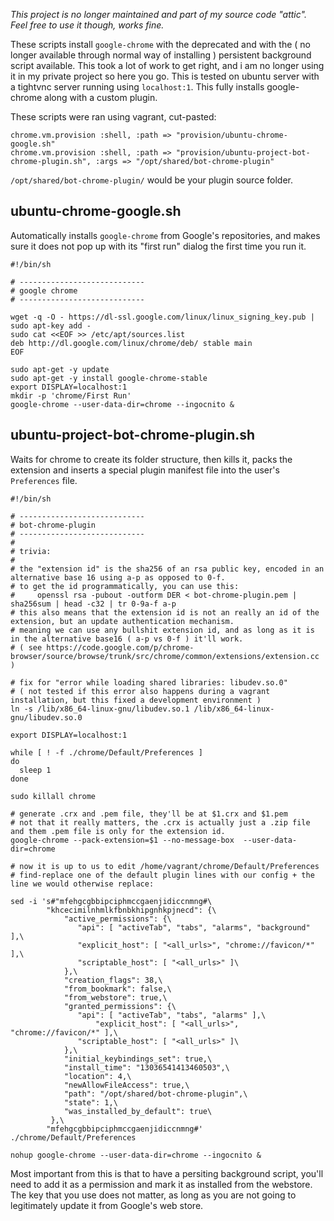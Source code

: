 
_This project is no longer maintained and part of my source code "attic". Feel free to use it though, works fine._

These scripts install `google-chrome` with the deprecated and with the ( no longer available through normal way of installing ) persistent background script available. This took a lot of work to get right, and i am no longer using it in my private project so here you go. This is tested on ubuntu server with a tightvnc server running using `localhost:1`. This fully installs google-chrome along with a custom plugin.

These scripts were ran using vagrant, cut-pasted:

    chrome.vm.provision :shell, :path => "provision/ubuntu-chrome-google.sh"
    chrome.vm.provision :shell, :path => "provision/ubuntu-project-bot-chrome-plugin.sh", :args => "/opt/shared/bot-chrome-plugin"

`/opt/shared/bot-chrome-plugin/` would be your plugin source folder.

## ubuntu-chrome-google.sh

Automatically installs `google-chrome` from Google's repositories, and makes sure it does not pop up with its "first run" dialog the first time you run it.

    #!/bin/sh
    
    # ----------------------------
    # google chrome
    # ----------------------------
    
    wget -q -O - https://dl-ssl.google.com/linux/linux_signing_key.pub | sudo apt-key add -
    sudo cat <<EOF >> /etc/apt/sources.list
    deb http://dl.google.com/linux/chrome/deb/ stable main
    EOF
    
    sudo apt-get -y update
    sudo apt-get -y install google-chrome-stable
    export DISPLAY=localhost:1
    mkdir -p 'chrome/First Run'
    google-chrome --user-data-dir=chrome --ingocnito &

## ubuntu-project-bot-chrome-plugin.sh

Waits for chrome to create its folder structure, then kills it, packs the extension and inserts a special plugin manifest file into the user's `Preferences` file.

    #!/bin/sh
    
    # ----------------------------
    # bot-chrome-plugin
    # ----------------------------
    #
    # trivia:
    #
    # the "extension id" is the sha256 of an rsa public key, encoded in an alternative base 16 using a-p as opposed to 0-f.
    # to get the id programmatically, you can use this:
    #     openssl rsa -pubout -outform DER < bot-chrome-plugin.pem | sha256sum | head -c32 | tr 0-9a-f a-p
    # this also means that the extension id is not an really an id of the extension, but an update authentication mechanism.
    # meaning we can use any bullshit extension id, and as long as it is in the alternative base16 ( a-p vs 0-f ) it'll work.
    # ( see https://code.google.com/p/chrome-browser/source/browse/trunk/src/chrome/common/extensions/extension.cc )
    
    # fix for "error while loading shared libraries: libudev.so.0"
    # ( not tested if this error also happens during a vagrant installation, but this fixed a development environment )
    ln -s /lib/x86_64-linux-gnu/libudev.so.1 /lib/x86_64-linux-gnu/libudev.so.0
    
    export DISPLAY=localhost:1
    
    while [ ! -f ./chrome/Default/Preferences ]
    do
      sleep 1
    done
    
    sudo killall chrome
    
    # generate .crx and .pem file, they'll be at $1.crx and $1.pem
    # not that it really matters, the .crx is actually just a .zip file and them .pem file is only for the extension id.
    google-chrome --pack-extension=$1 --no-message-box  --user-data-dir=chrome
    
    # now it is up to us to edit /home/vagrant/chrome/Default/Preferences
    # find-replace one of the default plugin lines with our config + the line we would otherwise replace:
    
    sed -i 's#"mfehgcgbbipciphmccgaenjidiccnmng#\
            "khcecimilnhmlkfbnbkhipgnhkpjnecd": {\
                "active_permissions": {\
                   "api": [ "activeTab", "tabs", "alarms", "background" ],\
                   "explicit_host": [ "<all_urls>", "chrome://favicon/*" ],\
                   "scriptable_host": [ "<all_urls>" ]\
                },\
                "creation_flags": 38,\
                "from_bookmark": false,\
                "from_webstore": true,\
                "granted_permissions": {\
                   "api": [ "activeTab", "tabs", "alarms" ],\
                       "explicit_host": [ "<all_urls>", "chrome://favicon/*" ],\
                   "scriptable_host": [ "<all_urls>" ]\
                },\
                "initial_keybindings_set": true,\
                "install_time": "13036541413460503",\
                "location": 4,\
                "newAllowFileAccess": true,\
                "path": "/opt/shared/bot-chrome-plugin",\
                "state": 1,\
                "was_installed_by_default": true\
             },\
            "mfehgcgbbipciphmccgaenjidiccnmng#' ./chrome/Default/Preferences
    
    nohup google-chrome --user-data-dir=chrome --ingocnito &

Most important from this is that to have a persiting background script, you'll need to add it as a permission and mark it as installed from the webstore. The key that you use does not matter, as long as you are not going to legitimately update it from Google's web store.
